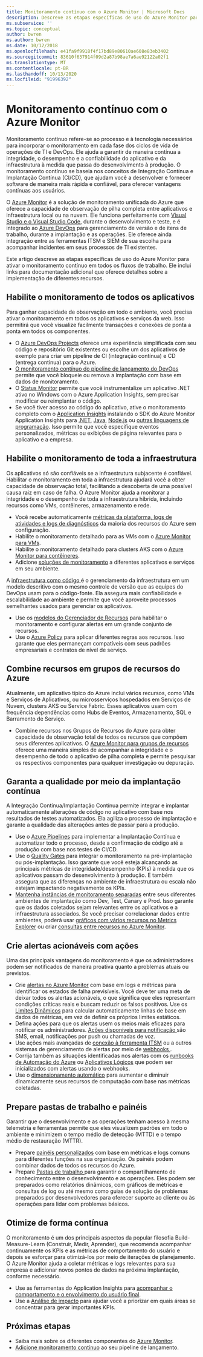 ```yaml
---
title: Monitoramento contínuo com o Azure Monitor | Microsoft Docs
description: Descreve as etapas específicas de uso do Azure Monitor para ativar o monitoramento contínuo em todos os fluxos de trabalho.
ms.subservice: ''
ms.topic: conceptual
author: bwren
ms.author: bwren
ms.date: 10/12/2018
ms.openlocfilehash: e41fa9f9918f4f17bd89e80610ae608e83eb3402
ms.sourcegitcommit: 83610f637914f09d2a87b98ae7a6ae92122a02f1
ms.translationtype: MT
ms.contentlocale: pt-BR
ms.lasthandoff: 10/13/2020
ms.locfileid: "91996392"
---
```

# <a name="continuous-monitoring-with-azure-monitor"></a>Monitoramento contínuo com o Azure Monitor

Monitoramento contínuo refere-se ao processo e à tecnologia necessários para incorporar o monitoramento em cada fase dos ciclos de vida de operações de TI e DevOps. Ele ajuda a garantir de maneira contínua a integridade, o desempenho e a confiabilidade do aplicativo e da infraestrutura à medida que passa do desenvolvimento à produção. O monitoramento contínuo se baseia nos conceitos de Integração Contínua e Implantação Contínua (CI/CD), que ajudam você a desenvolver e fornecer software de maneira mais rápida e confiável, para oferecer vantagens contínuas aos usuários.

O [Azure Monitor](overview.md) é a solução de monitoramento unificada do Azure que oferece a capacidade de observação de pilha completa entre aplicativos e infraestrutura local ou na nuvem. Ele funciona perfeitamente com [Visual Studio e o Visual Studio Code](https://visualstudio.microsoft.com/), durante o desenvolvimento e teste, e é integrado ao [Azure DevOps](/azure/devops/user-guide/index) para gerenciamento de versão e de itens de trabalho, durante a implantação e as operações. Ele oferece ainda integração entre as ferramentas ITSM e SIEM de sua escolha para acompanhar incidentes em seus processos de TI existentes.

Este artigo descreve as etapas específicas de uso do Azure Monitor para ativar o monitoramento contínuo em todos os fluxos de trabalho. Ele inclui links para documentação adicional que oferece detalhes sobre a implementação de diferentes recursos.


## <a name="enable-monitoring-for-all-your-applications"></a>Habilite o monitoramento de todos os aplicativos
Para ganhar capacidade de observação em todo o ambiente, você precisa ativar o monitoramento em todos os aplicativos e serviços da web. Isso permitirá que você visualize facilmente transações e conexões de ponta a ponta em todos os componentes.

- O [Azure DevOps Projects](../devops-project/overview.md) oferece uma experiência simplificada com seu código e repositório Git existentes ou escolhe um dos aplicativos de exemplo para criar um pipeline de CI (integração contínua) e CD (entrega contínua) para o Azure.
- [O monitoramento contínuo do pipeline de lançamento do DevOps](./app/continuous-monitoring.md) permite que você bloqueie ou remova a implantação com base em dados de monitoramento.
- O [Status Monitor](./app/monitor-performance-live-website-now.md) permite que você instrumentalize um aplicativo .NET ativo no Windows com o Azure Application Insights, sem precisar modificar ou reimplantar o código.
- Se você tiver acesso ao código do aplicativo, ative o monitoramento completo com o [Application Insights](./app/app-insights-overview.md) instalando o SDK do Azure Monitor Application Insights para [.NET](./learn/quick-monitor-portal.md), [Java](./app/java-get-started.md), [Node.js](./learn/nodejs-quick-start.md) ou [outras linguagens de programação](./app/platforms.md). Isso permite que você especifique eventos personalizados, métricas ou exibições de página relevantes para o aplicativo e a empresa.



## <a name="enable-monitoring-for-your-entire-infrastructure"></a>Habilite o monitoramento de toda a infraestrutura
Os aplicativos só são confiáveis se a infraestrutura subjacente é confiável. Habilitar o monitoramento em toda a infraestrutura ajudará você a obter capacidade de observação total, facilitando a descoberta de uma possível causa raiz em caso de falha. O Azure Monitor ajuda a monitorar a integridade e o desempenho de toda a infraestrutura híbrida, incluindo recursos como VMs, contêineres, armazenamento e rede.

- Você recebe automaticamente [métricas da plataforma, logs de atividades e logs de diagnósticos](platform/data-sources.md) da maioria dos recursos do Azure sem configuração.
- Habilite o monitoramento detalhado para as VMs com o [Azure Monitor para VMs](insights/vminsights-overview.md).
-  Habilite o monitoramento detalhado para clusters AKS com o [Azure Monitor para contêineres](insights/container-insights-overview.md).
- Adicione [soluções de monitoramento](./monitor-reference.md) a diferentes aplicativos e serviços em seu ambiente.


A [infraestrutura como código ](/azure/devops/learn/what-is-infrastructure-as-code) é o gerenciamento da infraestrutura em um modelo descritivo com o mesmo controle de versão que as equipes do DevOps usam para o código-fonte. Ela assegura mais confiabilidade e escalabilidade ao ambiente e permite que você aproveite processos semelhantes usados para gerenciar os aplicativos.

-  Use os [modelos do Gerenciador de Recursos](./samples/resource-manager-workspace.md) para habilitar o monitoramento e configurar alertas em um grande conjunto de recursos.
- Use o [Azure Policy](../governance/policy/overview.md) para aplicar diferentes regras aos recursos. Isso garante que eles permaneçam compatíveis com seus padrões empresariais e contratos de nível de serviço. 


##  <a name="combine-resources-in-azure-resource-groups"></a>Combine recursos em grupos de recursos do Azure
Atualmente, um aplicativo típico do Azure inclui vários recursos, como VMs e Serviços de Aplicativos, ou microsserviços hospedados em Serviços de Nuvem, clusters AKS ou Service Fabric. Esses aplicativos usam com frequência dependências como Hubs de Eventos, Armazenamento, SQL e Barramento de Serviço.

- Combine recursos nos Grupos de Recursos do Azure para obter capacidade de observação total de todos os recursos que compõem seus diferentes aplicativos. O [Azure Monitor para grupos de recursos](./insights/resource-group-insights.md) oferece uma maneira simples de acompanhar a integridade e o desempenho de todo o aplicativo de pilha completa e permite pesquisar os respectivos componentes para qualquer investigação ou depuração.

## <a name="ensure-quality-through-continuous-deployment"></a>Garanta a qualidade por meio da implantação contínua
A Integração Contínua/Implantação Contínua permite integrar e implantar automaticamente alterações de código no aplicativo com base nos resultados de testes automatizados. Ela agiliza o processo de implantação e garante a qualidade das alterações antes de passar para a produção.


- Use o [Azure Pipelines](/azure/devops/pipelines) para implementar a Implantação Contínua e automatizar todo o processo, desde a confirmação de código até a produção com base nos testes de CI/CD.
- Use o [Quality Gates](/azure/devops/pipelines/release/approvals/gates) para integrar o monitoramento na pré-implantação ou pós-implantação. Isso garante que você esteja alcançando as principais métricas de integridade/desempenho (KPIs) à medida que os aplicativos passam do desenvolvimento à produção. E também assegura que as diferenças no ambiente de infraestrutura ou escala não estejam impactando negativamente os KPIs.
- [Mantenha instâncias de monitoramento separadas](./app/separate-resources.md) entre seus diferentes ambientes de implantação como Dev, Test, Canary e Prod. Isso garante que os dados coletados sejam relevantes entre os aplicativos e a infraestrutura associados. Se você precisar correlacionar dados entre ambientes, poderá usar [gráficos com vários recursos no Metrics Explorer](./platform/metrics-charts.md) ou criar [consultas entre recursos no Azure Monitor](log-query/cross-workspace-query.md).


## <a name="create-actionable-alerts-with-actions"></a>Crie alertas acionáveis com ações
Uma das principais vantagens do monitoramento é que os administradores podem ser notificados de maneira proativa quanto a problemas atuais ou previstos. 

- Crie [alertas no Azure Monitor](./platform/alerts-overview.md) com base em logs e métricas para identificar os estados de falha previsíveis. Você deve ter uma meta de deixar todos os alertas acionáveis, o que significa que eles representam condições críticas reais e buscam reduzir os falsos positivos. Use os [Limites Dinâmicos](platform/alerts-dynamic-thresholds.md) para calcular automaticamente linhas de base em dados de métricas, em vez de definir os próprios limites estáticos. 
- Defina ações para que os alertas usem os meios mais eficazes para notificar os administradores. [Ações disponíveis para notificação ](platform/action-groups.md#create-an-action-group-by-using-the-azure-portal) são SMS, email, notificações por push ou chamadas de voz.
- Use ações mais avançadas de [conexão à ferramenta ITSM](platform/itsmc-overview.md) ou a outros sistemas de gerenciamento de alertas por meio de [ webhooks ](platform/activity-log-alerts-webhook.md).
- Corrija também as situações identificadas nos alertas com os [runbooks de Automação do Azure](../automation/automation-webhooks.md) ou [Aplicativos Lógicos](/connectors/custom-connectors/create-webhook-trigger) que podem ser inicializados com alertas usando o webhooks. 
- Use o [dimensionamento automático](./learn/tutorial-autoscale-performance-schedule.md) para aumentar e diminuir dinamicamente seus recursos de computação com base nas métricas coletadas.

## <a name="prepare-dashboards-and-workbooks"></a>Prepare pastas de trabalho e painéis
Garantir que o desenvolvimento e as operações tenham acesso à mesma telemetria e ferramentas permite que eles visualizem padrões em todo o ambiente e minimizem o tempo médio de detecção (MTTD) e o tempo médio de restauração (MTTR).

- Prepare [painéis personalizados](./learn/tutorial-app-dashboards.md) com base em métricas e logs comuns para diferentes funções na sua organização. Os painéis podem combinar dados de todos os recursos do Azure.
- Prepare [Pastas de trabalho ](./platform/workbooks-overview.md) para garantir o compartilhamento de conhecimento entre o desenvolvimento e as operações. Eles podem ser preparados como relatórios dinâmicos, com gráficos de métricas e consultas de log ou até mesmo como guias de solução de problemas preparados por desenvolvedores para oferecer suporte ao cliente ou às operações para lidar com problemas básicos.

## <a name="continuously-optimize"></a>Otimize de forma contínua
 O monitoramento é um dos principais aspectos da popular filosofia Build-Measure-Learn (Construir, Medir, Aprender), que recomenda acompanhar continuamente os KPIs e as métricas de comportamento do usuário e depois se esforçar para otimizá-los por meio de iterações de planejamento. O Azure Monitor ajuda a coletar métricas e logs relevantes para sua empresa e adicionar novos pontos de dados na próxima implantação, conforme necessário.

- Use as ferramentas do Application Insights para [acompanhar o comportamento e o envolvimento do usuário final](./learn/tutorial-users.md).
- Use a [Análise de impacto](./app/usage-impact.md) para ajudar você a priorizar em quais áreas se concentrar para gerar importantes KPIs.


## <a name="next-steps"></a>Próximas etapas

- Saiba mais sobre os diferentes componentes do [Azure Monitor](overview.md).
- [Adicione monitoramento contínuo](./app/continuous-monitoring.md) ao seu pipeline de lançamento.